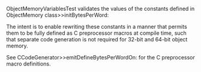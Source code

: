 ObjectMemoryVariablesTest validates the values of the constants defined in ObjectMemory class>>initBytesPerWord:

The intent is to enable rewriting these constants in a manner that permits them to be fully defined as C preprocessor macros at compile time, such that separate code generation is not required for 32-bit and 64-bit object memory.

See CCodeGenerator>>emitDefineBytesPerWordOn: for the C preprocessor macro definitions.